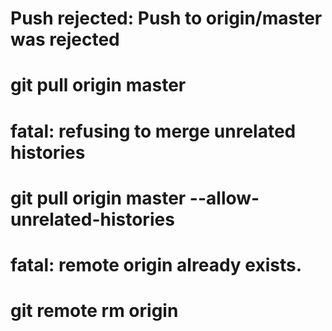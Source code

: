 # Push rejected: Push to origin/master was rejected
# git pull origin master
# fatal: refusing to merge unrelated histories
# git pull origin master --allow-unrelated-histories
# fatal: remote origin already exists.
# git remote rm origin

